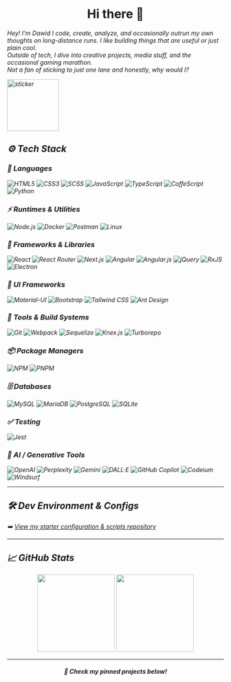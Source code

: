 <h1 align="center">Hi there 👋</h1>

<p align="center">

 <i> Hey! I'm Dawid I code, create, analyze, and occasionally outrun my own thoughts on long-distance runs.
    I like building things that are useful or just plain cool. <br/>
    Outside of tech, I dive into creative projects, media stuff, and the occasional gaming marathon.<br/>
    Not a fan of sticking to just one lane and honestly, why would I? <i>
</p>
<img src="https://media2.giphy.com/media/I6CYvaDXlkf3Ofkui5/giphy.gif" width="120" alt="sticker" />

## ⚙️ Tech Stack

### 🧠 Languages
![HTML5](https://img.shields.io/badge/-HTML5-E34F26?style=flat&logo=html5&logoColor=white)
![CSS3](https://img.shields.io/badge/-CSS3-1572B6?style=flat&logo=css3&logoColor=white)
![SCSS](https://img.shields.io/badge/-SCSS-CC6699?style=flat&logo=sass&logoColor=white)
![JavaScript](https://img.shields.io/badge/-JavaScript-F7DF1E?style=flat&logo=javascript&logoColor=black)
![TypeScript](https://img.shields.io/badge/-TypeScript-3178C6?style=flat&logo=typescript&logoColor=white)
![CoffeScript](https://img.shields.io/badge/-CoffeeScript-2F2625?style=flat&logo=coffeescript&logoColor=white)
![Python](https://img.shields.io/badge/-Python-3776AB?style=flat&logo=python&logoColor=white)

### ⚡ Runtimes & Utilities
![Node.js](https://img.shields.io/badge/-Node.js-339933?style=flat&logo=node.js&logoColor=white)
![Docker](https://img.shields.io/badge/-Docker-2496ED?style=flat&logo=docker&logoColor=white)
![Postman](https://img.shields.io/badge/-Postman-FF6C37?style=flat&logo=postman&logoColor=white)
![Linux](https://img.shields.io/badge/-Linux-FCC624?style=flat&logo=linux&logoColor=black)

### 🚀 Frameworks & Libraries
![React](https://img.shields.io/badge/-React-61DAFB?style=flat&logo=react&logoColor=black)
![React Router](https://img.shields.io/badge/-React_Router-CA4245?style=flat&logo=react-router&logoColor=white)
![Next.js](https://img.shields.io/badge/-Next.js-000000?style=flat&logo=next.js&logoColor=white)
![Angular](https://img.shields.io/badge/-Angular-DD0031?style=flat&logo=angular&logoColor=white)
![Angular.js](https://img.shields.io/badge/-AngularJS-E23237?style=flat&logo=angularjs&logoColor=white)
![jQuery](https://img.shields.io/badge/-jQuery-0769AD?style=flat&logo=jquery&logoColor=white)
![RxJS](https://img.shields.io/badge/-RxJS-B7178C?style=flat&logo=reactivex&logoColor=white)
![Electron](https://img.shields.io/badge/-Electron-47848F?style=flat&logo=electron&logoColor=white)

### 🎨 UI Frameworks
![Material-UI](https://img.shields.io/badge/-Material_UI-0081CB?style=flat&logo=mui&logoColor=white)
![Bootstrap](https://img.shields.io/badge/-Bootstrap-7952B3?style=flat&logo=bootstrap&logoColor=white)
![Tailwind CSS](https://img.shields.io/badge/-Tailwind_CSS-06B6D4?style=flat&logo=tailwind-css&logoColor=white)
![Ant Design](https://img.shields.io/badge/-Ant_Design-0170FE?style=flat&logo=ant-design&logoColor=white)

### 🧰 Tools & Build Systems
![Git](https://img.shields.io/badge/-Git-F05032?style=flat&logo=git&logoColor=white)
![Webpack](https://img.shields.io/badge/-Webpack-8DD6F9?style=flat&logo=webpack&logoColor=black)
![Sequelize](https://img.shields.io/badge/-Sequelize-52B0E7?style=flat&logo=sequelize&logoColor=white)
![Knex.js](https://img.shields.io/badge/-Knex.js-1B1F23?style=flat&logo=knex&logoColor=white)
![Turborepo](https://img.shields.io/badge/-Turborepo-000000?style=flat&logo=turbo&logoColor=white)

### 📦 Package Managers
![NPM](https://img.shields.io/badge/-NPM-CB3837?style=flat&logo=npm&logoColor=white)
![PNPM](https://img.shields.io/badge/-PNPM-F69220?style=flat&logo=pnpm&logoColor=white)

### 🗄️ Databases  
![MySQL](https://img.shields.io/badge/-MySQL-4479A1?style=flat&logo=mysql&logoColor=white)
![MariaDB](https://img.shields.io/badge/-MariaDB-003545?style=flat&logo=mariadb&logoColor=white)
![PostgreSQL](https://img.shields.io/badge/-PostgreSQL-4169E1?style=flat&logo=postgresql&logoColor=white)
![SQLite](https://img.shields.io/badge/-SQLite-003B57?style=flat&logo=sqlite&logoColor=white)

### ✅ Testing
![Jest](https://img.shields.io/badge/-Jest-C21325?style=flat&logo=jest&logoColor=white)


### 🤖 AI / Generative Tools  
![OpenAI](https://img.shields.io/badge/-OpenAI-412991?style=flat&logo=openai&logoColor=white)
![Perplexity](https://img.shields.io/badge/-Perplexity-1E1E1E?style=flat&logo=data:image/svg+xml;base64,...&logoColor=white)
![Gemini](https://img.shields.io/badge/-Gemini-4285F4?style=flat&logo=google&logoColor=white)
![DALL·E](https://img.shields.io/badge/-DALL·E-252525?style=flat&logo=openai&logoColor=white)
![GitHub Copilot](https://img.shields.io/badge/-GitHub_Copilot-000000?style=flat&logo=github&logoColor=white)
![Codeium](https://img.shields.io/badge/-Codeium-5627FF?style=flat&logo=data:image/svg+xml;base64,...&logoColor=white)
![Windsurf](https://img.shields.io/badge/-Windsurf_AI-0A75AD?style=flat&logoColor=white)

---

## 🛠️ Dev Environment & Configs

➡️ [View my starter configuration & scripts repository](https://github.com/CodeIbo/config)

---

## 📈 GitHub Stats

<p align="center">
  <img src="https://github-readme-stats.vercel.app/api?username=CodeIbo&count_private=true&show_icons=true&theme=midnight-purple&hide=issues&include_all_commits" height="180"/>
  <img src="https://github-readme-stats.vercel.app/api/top-langs/?username=CodeIbo&layout=compact&theme=midnight-purple" height="180"/>
</p>

---

<h4 align="center">📌 Check my pinned projects below!</h4>
